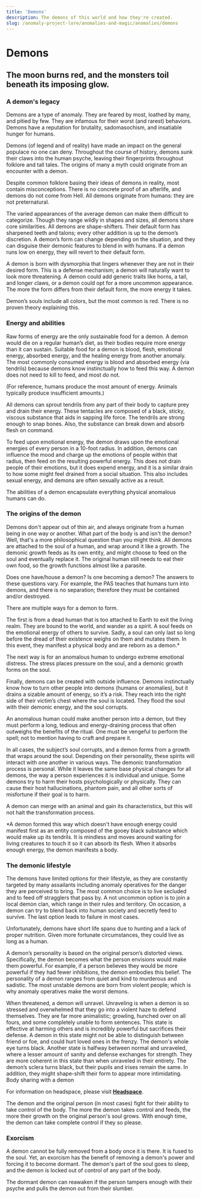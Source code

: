 ```yaml
---
title: 'Demons' 
description: The demons of this world and how they're created.
slug: /anomaly-project-lore/anomalies-and-magic/anomalies/demons
---
```


# Demons

## The moon burns red, and the monsters toil beneath its imposing glow.

### A demon's legacy

Demons are a type of anomaly. They are feared by most, loathed by many, and pitied by few. They are infamous for their worst (and rarest) behaviors. Demons have a reputation for brutality, sadomasochism, and insatiable hunger for humans.

Demons (of legend and of reality) have made an impact on the general populace no one can deny. Throughout the course of history, demons sunk their claws into the human psyche, leaving their fingerprints throughout folklore and tall tales. The origins of many a myth could originate from an encounter with a demon. 

Despite common folklore basing their ideas of demons in reality, most contain misconceptions. There is no concrete proof of an afterlife, and demons do not come from Hell. All demons originate from humans: they are not preternatural.

The varied appearances of the average demon can make them difficult to categorize. Though they range wildly in shapes and sizes, all demons share core similarities. All demons are shape-shifters. Their default form has sharpened teeth and talons; every other addition is up to the demon’s discretion. A demon’s form can change depending on the situation, and they can disguise their demonic features to blend in with humans. If a demon runs low on energy, they will revert to their default form. 

A demon is born with dysmorphia that lingers whenever they are not in their desired form. This is a defense mechanism; a demon will naturally want to look more threatening. A demon could add generic traits like horns, a tail, and longer claws, or a demon could opt for a more uncommon appearance. The more the form differs from their default form, the more energy it takes.

Demon’s souls include all colors, but the most common is red. There is no proven theory explaining this.

### Energy and abilities

Raw forms of energy are the only sustainable food for a demon. A demon would die on a regular human’s diet, as their bodies require more energy than it can sustain. Suitable food for a demon is blood, flesh, emotional energy, absorbed energy, and the healing energy from another anomaly. The most commonly consumed energy is blood and absorbed energy (via tendrils) because demons know instinctually how to feed this way. A demon does not need to kill to feed, and most do not.

(For reference, humans produce the most amount of energy. Animals typically produce insufficient amounts.)

All demons can sprout tendrils from any part of their body to capture prey and drain their energy. These tentacles are composed of a black, sticky, viscous substance that aids in sapping life force. The tendrils are strong enough to snap bones. Also, the substance can break down and absorb flesh on command.

To feed upon emotional energy, the demon draws upon the emotional energies of every person in a 10-foot radius. In addition, demons can influence the mood and charge up the emotions of people within that radius,  then feed on the resulting powerful energy. This does not drain people of their emotions, but it does expend energy, and it is a similar drain to how some might feel drained from a social situation. This also includes sexual energy, and demons are often sexually active as a result.

The abilities of a demon encapsulate everything physical anomalous humans can do.

### The origins of the demon

Demons don't appear out of thin air, and always originate from a human being in one way or another. What part of the body is and isn't the demon? Well, that's a more philosophical question than you might think. All demons are attached to the soul of a human, and wrap around it like a growth. The demonic growth feeds as its own entity, and might choose to feed on the soul and eventually replace it. The original human still needs to eat their own food, so the growth functions almost like a parasite.

Does one have/house a demon? Is one becoming a demon? The answers to these questions vary. For example, the PAS teaches that humans turn into demons, and there is no separation; therefore they must be contained and/or destroyed.

There are multiple ways for a demon to form.

The first is from a dead human that is too attached to Earth to exit the living realm. They are bound to the world, and wander as a spirit. A soul feeds on the emotional energy of others to survive. Sadly, a soul can only last so long before the dread of their existence weighs on them and mutates them. In this event, they manifest a physical body and are reborn as a demon.*

The next way is for an anomalous human to undergo extreme emotional distress. The stress places pressure on the soul, and a demonic growth forms on the soul.

Finally, demons can be created with outside influence. Demons instinctually know how to turn other people into demons (humans or anomalies), but it drains a sizable amount of energy, so it’s a risk. They reach into the right side of their victim’s chest where the soul is located. They flood the soul with their demonic energy, and the soul corrupts.

An anomalous human could make another person into a demon, but they must perform a long, tedious and energy-draining process that often outweighs the benefits of the ritual. One must be vengeful to perform the spell; not to mention having to craft and prepare it.

In all cases, the subject’s soul corrupts, and a demon forms from a growth that wraps around the soul. Depending on their personality, these spirits will interact with one another in various ways. The demonic transformation process is personal. While it leaves the same base physical changes for all demons, the way a person experiences it is individual and unique. Some demons try to harm their hosts psychologically or physically. They can cause their host hallucinations, phantom pain, and all other sorts of misfortune if their goal is to harm.

A demon can merge with an animal and gain its characteristics, but this will not halt the transformation process.

*A demon formed this way which doesn't have enough energy could manifest first as an entity composed of the gooey black substance which would make up its tendrils. It is mindless and moves around waiting for living creatures to touch it so it can absorb its flesh. When it absorbs enough energy, the demon manifests a body.

### The demonic lifestyle

The demons have limited options for their lifestyle, as they are constantly targeted by many assailants including anomaly operatives for the danger they are perceived to bring. The most common choice is to live secluded and to feed off stragglers that pass by. A not uncommon option is to join a local demon clan, which range in their rules and territory. On occasion, a demon can try to blend back into human society and secretly feed to survive. The last option leads to failure in most cases.

Unfortunately, demons have short life spans due to hunting and a lack of proper nutrition. Given more fortunate circumstances, they could live as long as a human.

A demon’s personality is based on the original person’s distorted views. Specifically, the demon becomes what the person envisions would make them powerful.  For example, if a person believes they would be more powerful if they had fewer inhibitions, the demon embodies this belief. The personality of a demon ranges from quiet and kind to murderous and sadistic. The most unstable demons are born from violent people; which is why anomaly operatives make the worst demons.

When threatened, a demon will unravel. Unraveling is when a demon is so stressed and overwhelmed that they go into a violent haze to defend themselves. They are far more animalistic; growling, hunched over on all fours, and some completely unable to form sentences. This state is effective at harming others and is incredibly powerful but sacrifices their defense. A demon in this state might not be able to distinguish between friend or foe, and could hurt loved ones in the frenzy. The demon's whole eye turns black. Another state is halfway between normal and unraveled, where a lesser amount of sanity and defense exchanges for strength. They are more coherent in this state than when unraveled in their entirety. The demon’s sclera turns black, but their pupils and irises remain the same. In addition, they might shape-shift their form to appear more intimidating.
Body sharing with a demon

For information on headspace, please visit [**Headspace**](/docs/anomaly-project-lore/anomalies-and-magic/magic-and-energy/headspace).

The demon and the original person (in most cases) fight for their ability to take control of the body. The more the demon takes control and feeds, the more their growth on the original person's soul grows. With enough time, the demon can take complete control if they so please.

### Exorcism

A demon cannot be fully removed from a body once it is there. It is fused to the soul. Yet, an exorcism has the benefit of removing a demon's power and forcing it to become dormant. The demon's part of the soul goes to sleep, and the demon is locked out of control of any part of the body.

The dormant demon can reawaken if the person tampers enough with their psyche and pulls the demon out from their slumber.